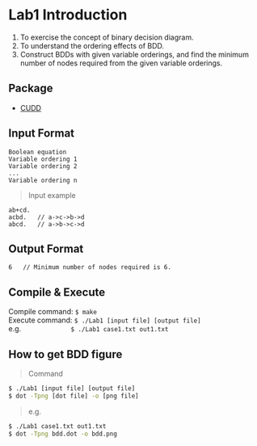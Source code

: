# Lab1 Introduction
1. To exercise the concept of binary decision diagram. 
2. To understand the ordering effects of BDD. 
3. Construct BDDs with given variable orderings, and find the minimum  number of nodes required from the given variable orderings. 

## Package
* [CUDD](<https://gist.github.com/ytakata69/ddfae0e2c1ebc7cd92fc2805dedf3037>)

## Input Format
```
Boolean equation
Variable ordering 1
Variable ordering 2
...
Variable ordering n
```

> Input example
```
ab+cd.
acbd.   // a->c->b->d
abcd.   // a->b->c->d
```

## Output Format
```
6   // Minimum number of nodes required is 6.
```

## Compile & Execute
Compile command: `$ make` \
Execute command: `$ ./Lab1 [input file] [output file]` \
e.g.&ensp; &ensp; &ensp; &ensp; &ensp; &ensp; &ensp; &ensp; &ensp; `$ ./Lab1 case1.txt out1.txt`

## How to get BDD figure
> Command
```bash
$ ./Lab1 [input file] [output file]
$ dot -Tpng [dot file] -o [png file]
```

> e.g.
```bash
$ ./Lab1 case1.txt out1.txt
$ dot -Tpng bdd.dot -o bdd.png
```
